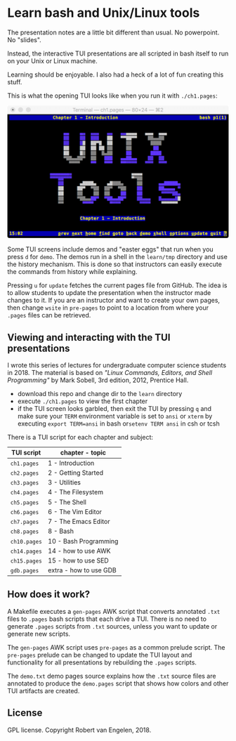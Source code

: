 # Learn bash and Unix/Linux tools

The presentation notes are a little bit different than usual.  No powerpoint.  No "slides".

Instead, the interactive TUI presentations are all scripted in bash itself to run on your Unix or Linux machine.

Learning should be enjoyable.  I also had a heck of a lot of fun creating this stuff.

This is what the opening TUI looks like when you run it with `./ch1.pages`:

![TUI](UNIXToolsScreenShot.png)

Some TUI screens include demos and "easter eggs" that run when you press `d` for `demo`.  The demos run in a shell in the `learn/tmp` directory and use the history mechanism.  This is done so that instructors can easily execute the commands from history while explaining.

Pressing `u` for `update` fetches the current pages file from GitHub.  The idea is to allow students to update the presentation when the instructor made changes to it.  If you are an instructor and want to create your own pages, then change `wsite` in `pre-pages` to point to a location from where your `.pages` files can be retrieved.

## Viewing and interacting with the TUI presentations

I wrote this series of lectures for undergraduate computer science students in 2018.  The material is based on *"Linux Commands, Editors, and Shell Programming"* by Mark Sobell, 3rd edition, 2012, Prentice Hall.

- download this repo and change dir to the `learn` directory
- execute `./ch1.pages` to view the first chapter
- if the TUI screen looks garbled, then exit the TUI by pressing `q` and make sure your `TERM` environment variable is set to `ansi` or `xterm` by executing `export TERM=ansi` in bash or`setenv TERM ansi` in csh or tcsh

There is a TUI script for each chapter and subject:

| TUI script   | chapter - topic        |
| ------------ | ---------------------- |
| `ch1.pages`  | 1 - Introduction       |
| `ch2.pages`  | 2 - Getting Started    |
| `ch3.pages`  | 3 - Utilities          |
| `ch4.pages`  | 4 - The Filesystem     |
| `ch5.pages`  | 5 - The Shell          |
| `ch6.pages`  | 6 - The Vim Editor     |
| `ch7.pages`  | 7 - The Emacs Editor   |
| `ch8.pages`  | 8 - Bash               |
| `ch10.pages` | 10 - Bash Programming  |
| `ch14.pages` | 14 - how to use AWK    |
| `ch15.pages` | 15 - how to use SED    |
| `gdb.pages`  | extra - how to use GDB |

## How does it work?

A Makefile executes a `gen-pages` AWK script that converts annotated `.txt` files to `.pages` bash scripts that each drive a TUI.  There is no need to generate `.pages` scripts from `.txt` sources, unless you want to update or generate new scripts.

The `gen-pages` AWK script uses `pre-pages` as a common prelude script.  The `pre-pages` prelude can be changed to update the TUI layout and functionality for all presentations by rebuilding the `.pages` scripts.

The `demo.txt` demo pages source explains how the `.txt` source files are annotated to produce the `demo.pages` script that shows how colors and other TUI artifacts are created.

## License

GPL license.
Copyright Robert van Engelen, 2018.

